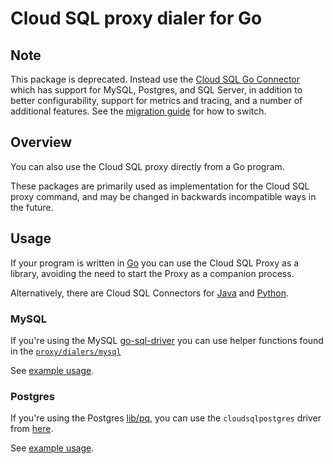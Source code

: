 # Cloud SQL proxy dialer for Go

## Note

This package is deprecated. Instead use the [Cloud SQL Go
Connector][go-connector] which has support for MySQL, Postgres, and SQL Server,
in addition to better configurability, support for metrics and tracing, and a
number of additional features. See the [migration guide][migration-guide] for
how to switch.

## Overview

You can also use the Cloud SQL proxy directly from a Go program.

These packages are primarily used as implementation for the Cloud SQL proxy
command, and may be changed in backwards incompatible ways in the future.

## Usage

If your program is written in [Go](https://golang.org) you can use the Cloud SQL
Proxy as a library, avoiding the need to start the Proxy as a companion process.

Alternatively, there are Cloud SQL Connectors for [Java][] and [Python][].


### MySQL

If you're using the MySQL [go-sql-driver][go-mysql] you can use helper
functions found in the [`proxy/dialers/mysql`][mysql-godoc]

See [example usage](dialers/mysql/hook_test.go).

### Postgres

If you're using the Postgres [lib/pq](https://github.com/lib/pq), you can
use the `cloudsqlpostgres` driver from [here](proxy/dialers/postgres).

See [example usage](dialers/postgres/hook_test.go).

[Java]: https://github.com/GoogleCloudPlatform/cloud-sql-jdbc-socket-factory
[Python]: https://github.com/GoogleCloudPlatform/cloud-sql-python-connector
[go-mysql]: https://github.com/go-sql-driver/mysql
[mysql-godoc]: https://pkg.go.dev/github.com/GoogleCloudPlatform/cloudsql-proxy/proxy/dialers/mysql
[go-connector]: https://pkg.go.dev/cloud.google.com/go/cloudsqlconn
[migration-guide]: https://github.com/GoogleCloudPlatform/cloud-sql-go-connector/blob/main/migration-guide.md
